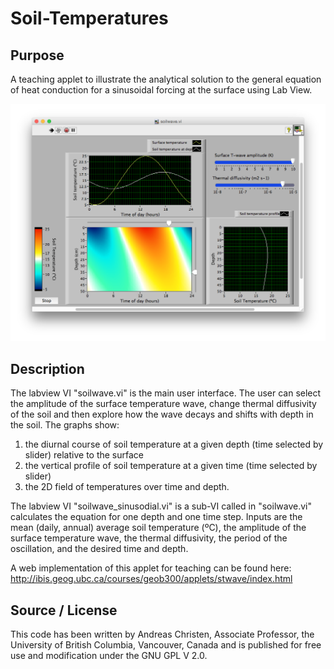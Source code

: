 # Soil-Temperatures

## Purpose

A teaching applet to illustrate the analytical solution to the general equation of heat conduction for a sinusoidal forcing at the surface using Lab View.

![Front Panel](Example-Front-Panel.png)

## Description

The labview VI "soilwave.vi" is the main user interface. The user can select the amplitude of the surface temperature wave, change thermal diffusivity of the soil and then explore how the wave decays and shifts with depth in the soil. The graphs show:

1. the diurnal course of soil temperature at a given depth (time selected by slider) relative to the surface
2. the vertical profile of soil temperature at a given time (time selected by slider)
3. the 2D field of temperatures over time and depth.

The labview VI "soilwave_sinusodial.vi" is a sub-VI called in "soilwave.vi" calculates the equation for one depth and one time step. Inputs are the mean (daily, annual) average soil temperature (ºC), the amplitude of the surface temperature wave, the thermal diffusivity, the period of the oscillation, and the desired time and depth.

A web implementation of this applet for teaching can be found here:
http://ibis.geog.ubc.ca/courses/geob300/applets/stwave/index.html

## Source / License

This code has been written by Andreas Christen, Associate Professor, the University of British Columbia, Vancouver, Canada and is published for free use and modification under the GNU GPL V 2.0.
